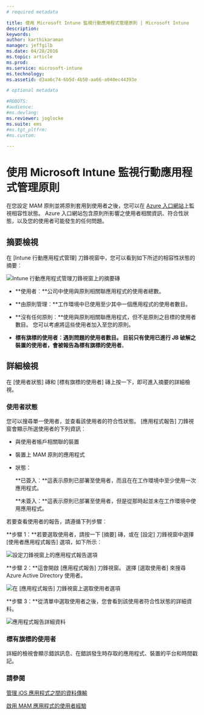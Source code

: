 ```yaml
---
# required metadata

title: 使用 Microsoft Intune 監視行動應用程式管理原則 | Microsoft Intune
description:
keywords:
author: karthikaraman
manager: jeffgilb
ms.date: 04/28/2016
ms.topic: article
ms.prod:
ms.service: microsoft-intune
ms.technology:
ms.assetid: d3aa6c74-6b5d-4b50-aa66-a040ec44393e

# optional metadata

#ROBOTS:
#audience:
#ms.devlang:
ms.reviewer: joglocke
ms.suite: ems
#ms.tgt_pltfrm:
#ms.custom:

---
```


# 使用 Microsoft Intune 監視行動應用程式管理原則
在您設定 MAM 原則並將原則套用到使用者之後，您可以在 [Azure 入口網站](https://portal.azure.com)上監視相容性狀態。 Azure 入口網站包含原則所影響之使用者相關資訊、符合性狀態，以及您的使用者可能發生的任何問題。
## 摘要檢視
在 [Intune 行動應用程式管理] 刀鋒視窗中，您可以看到如下所述的相容性狀態的摘要︰


![Intune 行動應用程式管理刀鋒視窗上的摘要磚](../media/mam-azure-portal-user-status-summary.png)

-   **使用者︰**公司中使用與原則相關聯應用程式的使用者總數。

-   **由原則管理︰**工作環境中已使用至少其中一個應用程式的使用者數目。

-   **沒有任何原則︰**使用與原則相關聯應用程式，但不是原則之目標的使用者數目。  您可以考慮將這些使用者加入至您的原則。

- **標有旗標的使用者︰**遇到問題的使用者數目。 目前只有使用已進行 JB 破解之裝置的使用者，會被報告為**標有旗標的使用者**。


## 詳細檢視
在 [使用者狀態] 磚和 [標有旗標的使用者] 磚上按一下，即可進入摘要的詳細檢視。

### 使用者狀態
您可以搜尋單一使用者，並查看該使用者的符合性狀態。 [應用程式報告] 刀鋒視窗會顯示所選使用者的下列資訊︰
- 與使用者帳戶相關聯的裝置
- 裝置上 MAM 原則的應用程式
- 狀態：

  **已簽入︰**這表示原則已部署至使用者，而且在在工作環境中至少使用一次應用程式。

  **未簽入：**這表示原則已部署至使用者，但是從那時起並未在工作環境中使用應用程式。

若要查看使用者的報告，請遵循下列步驟︰

**步驟 1：**若要選取使用者，請按一下 [摘要] 磚，或在 [設定] 刀鋒視窗中選擇 [使用者應用程式報告] 選項，如下所示︰

![設定刀鋒視窗上的應用程式報告選項](../media/mam-azure-portal-app-reporting-by-user-settings-blade.png)

**步驟 2：**這會開啟 [應用程式報告] 刀鋒視窗。 選擇 [選取使用者] 來搜尋 Azure Active Directory 使用者。

![在 [應用程式報告] 刀鋒視窗上選取使用者選項](../media/mam-azure-portal-app-reporting-select-user.png)

**步驟 3：**從清單中選取使用者之後，您會看到該使用者符合性狀態的詳細資料。

![應用程式報告詳細資料](../media/mam-azure-portal-app-reporting-by-user.png)
### 標有旗標的使用者
詳細的檢視會顯示錯誤訊息、在錯誤發生時存取的應用程式、裝置的平台和時間戳記。  

### 請參閱
[管理 iOS 應用程式之間的資料傳輸](manage-data-transfer-between-ios-apps-with-microsoft-intune.md)

[啟用 MAM 應用程式的使用者經驗](end-user-experience-for-mam-enabled-apps-with-microsoft-intune.md)


<!--HONumber=Jun16_HO2-->


